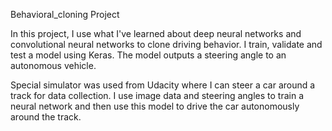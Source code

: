 Behavioral_cloning Project

In this project, I use what I've learned about deep neural networks and convolutional neural networks to clone driving behavior. I train, validate and test a model using Keras. The model outputs a steering angle to an autonomous vehicle.

Special simulator was used from Udacity where I can steer a car around a track for data collection. I use image data and steering angles to train a neural network and then use this model to drive the car autonomously around the track.
